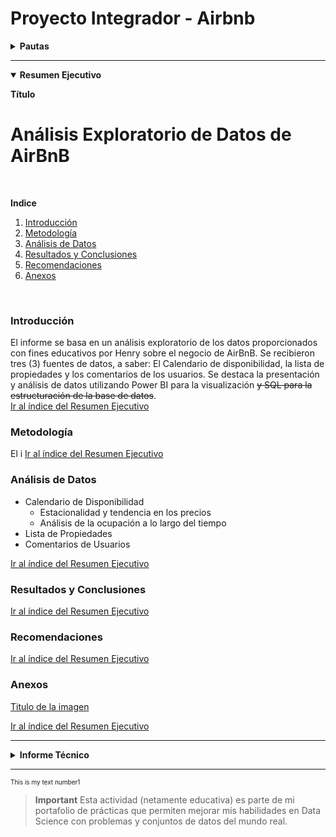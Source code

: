 # Proyecto Integrador - Airbnb

<details>
 
  **<summary>Pautas</summary>**  
<div id='id0' /> 

 **Módulo 5:** Data Analytics<br />
**Instructor Henry:** Mario Esteban Suaza Medina<br />
<br />
 
**El objetivo de este trabajo práctico es aplicar los conceptos y técnicas aprendidos en el modulo para realizar un análisis exploratorio y descriptivo de un conjunto de datos reales.**

Para realizar el trabajo práctico se deberá seguir los siguientes pasos:

1. Descargar archivos con los datos [indicar la fuente o el enlace].
2. Importar los datos en un la herramienta que deseen utilizar (Power Bi, Python)
3. Realizar una limpieza y validación preliminar de los datos, identificando y tratando posibles valores faltantes, erróneos o atípicos.
4. Realizar un análisis exploratorio de los datos, utilizando los conceptos aprendidos sobe dataviz y estadística para describir las variables y sus relaciones.
5. Responder a las preguntas que plantea el negocio sobre el dataset elegido.
6. Elaborar un texto con las conclusiones de los resultados del análisis, incluyendo una introducción, una descripción de los datos, algunas respuestas a las preguntas planteadas, y unas conclusiones finales.

### AirBnB

![N|Solid](https://piernine.co/wp-content/uploads/elementor/thumbs/Airbnb-red-lrg-1080x675-1-ph818omam1mv695ypg24xjogcbkjrurf7dgvyjglnk.jpeg)

El objetivo que se busca con el análisis de los datos seleccionados es realizar una análisis exploratorio de tipo descriptivo para entender el negocio de airbnb. 
En base al análisis descriptivo encontrar oportunidades de inversión que puedan ser capitalizadas utilizando dicho modelo de negocio.

#### Preguntas 

* ¿Qué podemos describir con los datasets acerca del negocio de airbnb?
* ¿Cuál es la mejor forma de invertir en AirBnb?
* ¿Cómo se compara con otras alternativas de inversión?
* Si presentamos nuestras conclusiones a un grupo inversor: ¿Qué propuestas le haríamos?
* ¿En donde sugerimos invertir?
* ¿En qué tipo de propiedad?

#### Recursos
| Archivo
| ------ 
| calendar.csv: (incluye datos de ocupación, precio, etc.)  
| listings.csv: Detalle de cada operación de Listing (incluye datos descriptivos de la vivienda (ambientes, host, noches mínimas y máximas, cantidad de reviews)
| reviews.csv Datos de review de los usuarios.

[Ir a las pautas](#id0)
http://bit.ly/DS_AirBnB
</details>

---
<details open>

 **<summary>Resumen Ejecutivo</summary>**  
<div id='id00' /> 

**Título**
# Análisis Exploratorio de Datos de AirBnB
<br />

**Indice**
1. [Introducción](#idRE1)
2. [Metodología](#idRE2)
3. [Análisis de Datos](#idRE3)
4. [Resultados y Conclusiones](#idRE4)
5. [Recomendaciones](#idRE5)
6. [Anexos](#idRE6)
<br />

<div id='idRE1' />

### Introducción
El informe se basa en un análisis exploratorio de los datos proporcionados con fines educativos por Henry sobre el negocio de AirBnB. Se recibieron tres (3) fuentes de datos, a saber: El Calendario de disponibilidad, la lista de propiedades y los comentarios de los usuarios.
Se destaca la presentación y análisis de datos utilizando Power BI para la visualización ~~y SQL para la estructuración de la base de datos~~.
<br />
[Ir al índice del Resumen Ejecutivo](#id00)
<br />

<div id='idRE2' />
 
### Metodología
El i
[Ir al índice del Resumen Ejecutivo](#id00)
<br />

<div id='idRE3' />
 
### Análisis de Datos
- Calendario de Disponibilidad
   - Estacionalidad y tendencia en los precios
   - Análisis de la ocupación a lo largo del tiempo
 - Lista de Propiedades
 - Comentarios de Usuarios

[Ir al índice del Resumen Ejecutivo](#id00)
<br />

<div id='idRE4' />
 
### Resultados y Conclusiones
[Ir al índice del Resumen Ejecutivo](#id00)
<br />

<div id='idRE5' />
 
### Recomendaciones
[Ir al índice del Resumen Ejecutivo](#id00)
<br />

<div id='idRE3' />
 
### Anexos
[Titulo de la imagen](https://drive.google.com/drive/u/1/folders/1qfDtU-iFYG0I5re9P_lxQQj7vRPVbsOZ)


[Ir al índice del Resumen Ejecutivo](#id00)
<br />







</details>

---

<details>
 
  **<summary>Informe Técnico</summary>**  
<div id='id000' /> 


**Índice**
1. [Recopilación de datos](#idIT1)
2. [Preparación de datos](#idIT2)
3. [Introducción de datos](#idIT3)
4. [Procesamiento / limpieza de datos](#idIT4)
5. [Interpretación de datos](#idIT5)
6. [Almacenamiento de datos](#idIT6)


<div id='idIT1' />
  
### Recopilación de datos (Data collection)
Las fuentes de datos fueron suministrada por #Henry en archivos formato csv, los cuales se descargaron a través de la plataforma students.

La tarea se centrará en datos históricos.

[Ir al índice del Informe Técnico](#id000)

<div id='idIT2' />
  
### Preparación de datos (Data preparation)
Texto del segundo apartado
[Ir al índice del Informe Técnico](#id000)
  
<div id='idIT3' />
  
### Introducción de datos (Data entry)
Texto del segundo apartado
[Ir al índice del Informe Técnico](#id000)

<div id='idIT4' />
  
### Procesamiento / limpieza de datos (Data processing/cleaning)
Texto del segundo apartado
[Ir al índice del Informe Técnico](#id000)

<div id='idIT5' />
  
### Interpretación de datos (Data interpretation)
Texto del segundo apartado
[Ir al índice del Informe Técnico](#id000)

<div id='idIT6' />
  
### Almacenamiento de datos (Data storage)
Texto del segundo apartado
[Ir al índice del Informe Técnico](#id000)

</details>

---

 <font size="1"> This is my text number1</font> 
> **Important** 
> Esta actividad (netamente educativa) es parte de mi portafolio de prácticas que permiten mejorar mis habilidades en Data Science con problemas y conjuntos de datos del mundo real.
